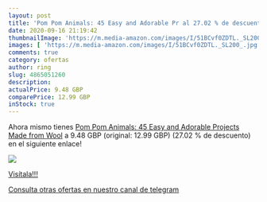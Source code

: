 ```yaml
---
layout: post
title: 'Pom Pom Animals: 45 Easy and Adorable Pr al 27.02 % de descuento'
date: 2020-09-16 21:19:42
thumbnailImage: 'https://m.media-amazon.com/images/I/51BCvf0ZDTL._SL200_.jpg'
images: [ 'https://m.media-amazon.com/images/I/51BCvf0ZDTL._SL200_.jpg' ]
comments: true
category: ofertas
author: ring
slug: 4865051260
description:
actualPrice: 9.48 GBP
comparePrice: 12.99 GBP
inStock: true
---
```


Ahora mismo tienes [Pom Pom Animals: 45 Easy and Adorable Projects Made from Wool](https://www.amazon.com/dp/4865051260/?tag=redken08-20) a 9.48 GBP (original: 12.99 GBP) (27.02 %  de descuento) en el siguiente enlace!

[![](https://m.media-amazon.com/images/I/51BCvf0ZDTL._SL200_.jpg)](https://www.amazon.com/dp/4865051260/?tag=redken08-20)

[Visítala!!!](https://www.amazon.com/dp/4865051260/?tag=redken08-20)

[Consulta otras ofertas en nuestro canal de telegram](https://t.me/s/ofertas25)
